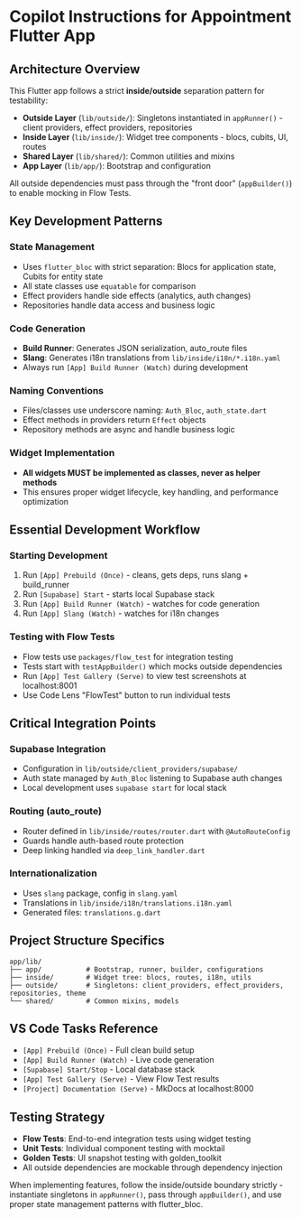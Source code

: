 # Copilot Instructions for Appointment Flutter App

## Architecture Overview

This Flutter app follows a strict **inside/outside** separation pattern for testability:

- **Outside Layer** (`lib/outside/`): Singletons instantiated in `appRunner()` - client providers, effect providers, repositories
- **Inside Layer** (`lib/inside/`): Widget tree components - blocs, cubits, UI, routes  
- **Shared Layer** (`lib/shared/`): Common utilities and mixins
- **App Layer** (`lib/app/`): Bootstrap and configuration

All outside dependencies must pass through the "front door" (`appBuilder()`) to enable mocking in Flow Tests.

## Key Development Patterns

### State Management
- Uses `flutter_bloc` with strict separation: Blocs for application state, Cubits for entity state
- All state classes use `equatable` for comparison
- Effect providers handle side effects (analytics, auth changes)
- Repositories handle data access and business logic

### Code Generation
- **Build Runner**: Generates JSON serialization, auto_route files
- **Slang**: Generates i18n translations from `lib/inside/i18n/*.i18n.yaml`
- Always run `[App] Build Runner (Watch)` during development

### Naming Conventions
- Files/classes use underscore naming: `Auth_Bloc`, `auth_state.dart`
- Effect methods in providers return `Effect` objects
- Repository methods are async and handle business logic

### Widget Implementation
- **All widgets MUST be implemented as classes, never as helper methods**
- This ensures proper widget lifecycle, key handling, and performance optimization

## Essential Development Workflow

### Starting Development
1. Run `[App] Prebuild (Once)` - cleans, gets deps, runs slang + build_runner
2. Run `[Supabase] Start` - starts local Supabase stack
3. Run `[App] Build Runner (Watch)` - watches for code generation
4. Run `[App] Slang (Watch)` - watches for i18n changes

### Testing with Flow Tests
- Flow tests use `packages/flow_test` for integration testing
- Tests start with `testAppBuilder()` which mocks outside dependencies
- Run `[App] Test Gallery (Serve)` to view test screenshots at localhost:8001
- Use Code Lens "FlowTest" button to run individual tests

## Critical Integration Points

### Supabase Integration
- Configuration in `lib/outside/client_providers/supabase/`
- Auth state managed by `Auth_Bloc` listening to Supabase auth changes
- Local development uses `supabase start` for local stack

### Routing (auto_route)
- Router defined in `lib/inside/routes/router.dart` with `@AutoRouteConfig`
- Guards handle auth-based route protection
- Deep linking handled via `deep_link_handler.dart`

### Internationalization
- Uses `slang` package, config in `slang.yaml`
- Translations in `lib/inside/i18n/translations.i18n.yaml`
- Generated files: `translations.g.dart`

## Project Structure Specifics

```
app/lib/
├── app/           # Bootstrap, runner, builder, configurations
├── inside/        # Widget tree: blocs, routes, i18n, utils
├── outside/       # Singletons: client_providers, effect_providers, repositories, theme
└── shared/        # Common mixins, models
```

## VS Code Tasks Reference

- `[App] Prebuild (Once)` - Full clean build setup
- `[App] Build Runner (Watch)` - Live code generation
- `[Supabase] Start/Stop` - Local database stack
- `[App] Test Gallery (Serve)` - View Flow Test results
- `[Project] Documentation (Serve)` - MkDocs at localhost:8000

## Testing Strategy

- **Flow Tests**: End-to-end integration tests using widget testing
- **Unit Tests**: Individual component testing with mocktail
- **Golden Tests**: UI snapshot testing with golden_toolkit
- All outside dependencies are mockable through dependency injection

When implementing features, follow the inside/outside boundary strictly - instantiate singletons in `appRunner()`, pass through `appBuilder()`, and use proper state management patterns with flutter_bloc.
